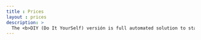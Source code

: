 ```yaml
---
title : Prices
layout : prices
description: >
  The <b>DIY (Do It YourSelf) versión is full automated solution to start inmediatelly your Marketplace platform.</b> We offer the Enterprice alternative for mid-size Companies 🚀!
---
```


